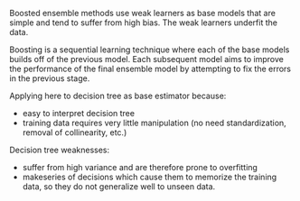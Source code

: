 Boosted ensemble methods use weak learners as base models that are simple and tend to suffer from high bias. The weak learners underfit the data.

Boosting is a sequential learning technique where each of the base models builds off of the previous model. Each subsequent model aims to improve the performance of the final ensemble model by attempting to fix the errors in the previous stage.

Applying here to decision tree as base estimator because:
- easy to interpret decision tree
- training data requires very little manipulation (no need standardization, removal of collinearity, etc.)

Decision tree weaknesses:
- suffer from high variance and are therefore prone to overfitting
- makeseries of decisions which cause them to memorize the training data, so they do not generalize well to unseen data. 
